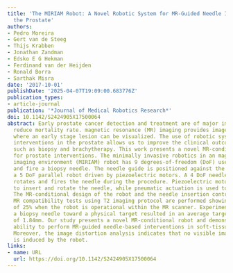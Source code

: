 ```yaml
---
title: 'The MIRIAM Robot: A Novel Robotic System for MR-Guided Needle Insertion in
  the Prostate'
authors:
- Pedro Moreira
- Gert van de Steeg
- Thijs Krabben
- Jonathan Zandman
- Edsko E G Hekman
- Ferdinand van der Heijden
- Ronald Borra
- Sarthak Misra
date: '2017-10-01'
publishDate: '2025-04-07T19:09:00.683776Z'
publication_types:
- article-journal
publication: '*Journal of Medical Robotics Research*'
doi: 10.1142/S2424905X17500064
abstract: Early prostate cancer detection and treatment are of major importance to
  reduce mortality rate. magnetic resonance (MR) imaging provides images of the prostate
  where an early stage lesion can be visualized. The use of robotic systems for MR-guided
  interventions in the prostate allows us to improve the clinical outcomes of procedures
  such as biopsy and brachytherapy. This work presents a novel MR-conditional robot
  for prostate interventions. The minimally invasive robotics in an magnetic resonance
  imaging environment (MIRIAM) robot has 9 degrees-of-freedom (DoF) used to steer
  and fire a biopsy needle. The needle guide is positioned against the perineum by
  a 5 DoF parallel robot driven by piezoelectric motors. A 4 DoF needle driver inserts,
  rotates and fires the needle during the procedure. Piezoelectric motors are used
  to insert and rotate the needle, while pneumatic actuation is used to fire the needle.
  The MR-conditional design of the robot and the needle insertion controller are presented.
  MR compatibility tests using T2 imaging protocol are performed showing a SNR reduction
  of 25% when the robot is operational within the MR scanner. Experiments inserting
  a biopsy needle toward a physical target resulted in an average targeting error
  of 1.84mm. Our study presents a novel MR-conditional robot and demonstrated the
  ability to perform MR-guided needle-based interventions in soft-tissue phantoms.
  Moreover, the image distortion analysis indicates that no visible image deterioration
  is induced by the robot.
links:
- name: URL
  url: https://doi.org/10.1142/S2424905X17500064
---
```

